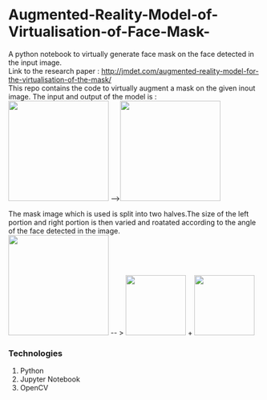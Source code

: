 # Augmented-Reality-Model-of-Virtualisation-of-Face-Mask-
A python notebook to virtually generate face mask on the face detected in the input image. 
<br>
Link to the research paper : http://jmdet.com/augmented-reality-model-for-the-virtualisation-of-the-mask/
<br>
This repo contains the code to virtually augment a mask on the given inout image. The input and output of the model is : 
<br>
<img src="https://user-images.githubusercontent.com/49029679/97467306-12594480-196a-11eb-80a5-802a7ce1a70d.jpg" width="200">
--><img src="https://user-images.githubusercontent.com/49029679/97467280-0b323680-196a-11eb-8ca4-aff6daef3a8f.png" width="200">


The mask image which is used is split into two halves.The size of the left portion and right portion is then varied and roatated according to the angle of the face detected in the image. 
<br>
<img src="https://user-images.githubusercontent.com/49029679/97468213-09b53e00-196b-11eb-85f7-efbe7c4aee60.png"  width="200">
-- > <img src="https://user-images.githubusercontent.com/49029679/97468222-0c179800-196b-11eb-901d-8b32fd3519bf.png" height="120" width="120"> + <img src="https://user-images.githubusercontent.com/49029679/97468232-0de15b80-196b-11eb-9236-5c97543d1dc2.png" height="120" width="120">

<h3>Technologies</h3>
<ol>
  <li>Python</li>
  <li>Jupyter Notebook</li>
  <li>OpenCV</li>
 </ol>

